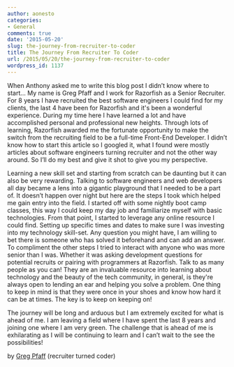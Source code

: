 ```yaml
---
author: aonesto
categories:
- General
comments: true
date: '2015-05-20'
slug: the-journey-from-recruiter-to-coder
title: The Journey From Recruiter To Coder
url: /2015/05/20/the-journey-from-recruiter-to-coder
wordpress_id: 1137
---
```



When Anthony asked me to write this blog post I didn’t know where to start... My name is Greg Pfaff and I work for Razorfish as a Senior Recruiter. For 8 years I have recruited the best software engineers I could find for my clients, the last 4 have been for Razorfish and it's been a wonderful experience. During my time here I have learned a lot and have accomplished personal and professional new heights. Through lots of learning, Razorfish awarded me the fortunate opportunity to make the switch from the recruiting field to be a full-time Front-End Developer. I didn’t know how to start this article so I googled it, what I found were mostly articles about software engineers turning recruiter and not the other way around. So I’ll do my best and give it shot to give you my perspective.

Learning a new skill set and starting from scratch can be daunting but it can also be very rewarding. Talking to software engineers and web developers all day became a lens into a gigantic playground that I needed to be a part of. It doesn’t happen over night but here are the steps I took which helped me gain entry into the field. I started off with some nightly boot camp classes, this way I could keep my day job and familiarize myself with basic technologies. From that point, I started to leverage any online resource I could find. Setting up specific times and dates to make sure I was investing into my technology skill-set. Any question you might have, I am willing to bet there is someone who has solved it beforehand and can add an answer. To compliment the other steps I tried to interact with anyone who was more senior than I was. Whether it was asking development questions for potential recruits or pairing with programmers at Razorfish. Talk to as many people as you can! They are an invaluable resource into learning about technology and the beauty of the tech community, in general, is they're always open to lending an ear and helping you solve a problem. One thing to keep in mind is that they were once in your shoes and know how hard it can be at times. The key is to keep on keeping on!

The journey will be long and arduous but I am extremely excited for what is ahead of me. I am leaving a field where I have spent the last 8 years and joining one where I am very green. The challenge that is ahead of me is exhilarating as I will be continuing to learn and I can’t wait to the see the possibilities!

by [Greg Pfaff](https://twitter.com/theGPFAFF) (recruiter turned coder)
